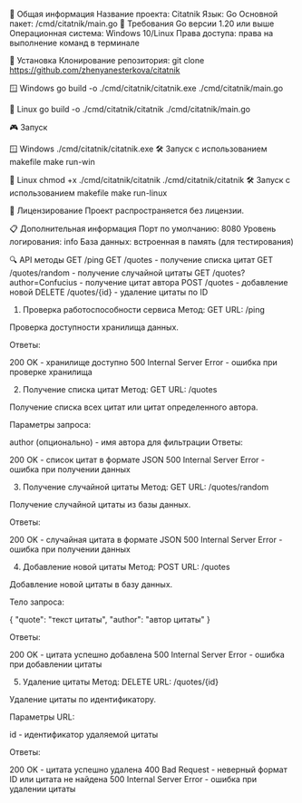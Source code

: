📘 Общая информация
Название проекта: Citatnik
Язык: Go
Основной пакет: /cmd/citatnik/main.go
🎯 Требования
Go версии 1.20 или выше
Операционная система: Windows 10/Linux
Права доступа: права на выполнение команд в терминале

🔧 Установка
Клонирование репозитория:
git clone https://github.com/zhenyanesterkova/citatnik

🪟 Windows
go build -o ./cmd/citatnik/citatnik.exe ./cmd/citatnik/main.go

🐧 Linux
go build -o ./cmd/citatnik/citatnik ./cmd/citatnik/main.go

🎮 Запуск

🪟 Windows
./cmd/citatnik/citatnik.exe
🛠 Запуск с использованием makefile
make run-win

🐧 Linux
chmod +x ./cmd/citatnik/citatnik
./cmd/citatnik/citatnik
🛠 Запуск с использованием makefile
make run-linux

📝 Лицензирование
Проект распространяется без лицензии.

📋 Дополнительная информация
Порт по умолчанию: 8080
Уровень логирования: info
База данных: встроенная в память (для тестирования)

🔍 API методы
GET /ping
GET /quotes - получение списка цитат
GET /quotes/random - получение случайной цитаты
GET /quotes?author=Confucius - получение цитат автора
POST /quotes - добавление новой
DELETE /quotes/{id} - удаление цитаты по ID

1. Проверка работоспособности сервиса
   Метод: GET
   URL: /ping

Проверка доступности хранилища данных.

Ответы:

200 OK - хранилище доступно
500 Internal Server Error - ошибка при проверке хранилища

2. Получение списка цитат
   Метод: GET
   URL: /quotes

Получение списка всех цитат или цитат определенного автора.

Параметры запроса:

author (опционально) - имя автора для фильтрации
Ответы:

200 OK - список цитат в формате JSON
500 Internal Server Error - ошибка при получении данных

3. Получение случайной цитаты
   Метод: GET
   URL: /quotes/random

Получение случайной цитаты из базы данных.

Ответы:

200 OK - случайная цитата в формате JSON
500 Internal Server Error - ошибка при получении данных

4. Добавление новой цитаты
   Метод: POST
   URL: /quotes

Добавление новой цитаты в базу данных.

Тело запроса:

{
"quote": "текст цитаты",
"author": "автор цитаты"
}

Ответы:

200 OK - цитата успешно добавлена
500 Internal Server Error - ошибка при добавлении цитаты

5. Удаление цитаты
   Метод: DELETE
   URL: /quotes/{id}

Удаление цитаты по идентификатору.

Параметры URL:

id - идентификатор удаляемой цитаты

Ответы:

200 OK - цитата успешно удалена
400 Bad Request - неверный формат ID или цитата не найдена
500 Internal Server Error - ошибка при удалении цитаты
